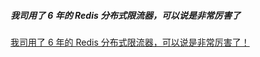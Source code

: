 ##### 我司用了 6 年的 Redis 分布式限流器，可以说是非常厉害了

[我司用了 6 年的 Redis 分布式限流器，可以说是非常厉害了！](https://mp.weixin.qq.com/s/kyFAWH3mVNJvurQDt4vchA)

